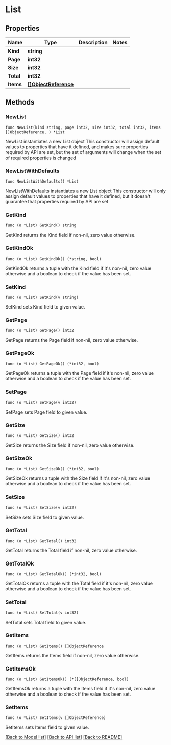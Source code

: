 # List

## Properties

Name | Type | Description | Notes
------------ | ------------- | ------------- | -------------
**Kind** | **string** |  | 
**Page** | **int32** |  | 
**Size** | **int32** |  | 
**Total** | **int32** |  | 
**Items** | [**[]ObjectReference**](ObjectReference.md) |  | 

## Methods

### NewList

`func NewList(kind string, page int32, size int32, total int32, items []ObjectReference, ) *List`

NewList instantiates a new List object
This constructor will assign default values to properties that have it defined,
and makes sure properties required by API are set, but the set of arguments
will change when the set of required properties is changed

### NewListWithDefaults

`func NewListWithDefaults() *List`

NewListWithDefaults instantiates a new List object
This constructor will only assign default values to properties that have it defined,
but it doesn't guarantee that properties required by API are set

### GetKind

`func (o *List) GetKind() string`

GetKind returns the Kind field if non-nil, zero value otherwise.

### GetKindOk

`func (o *List) GetKindOk() (*string, bool)`

GetKindOk returns a tuple with the Kind field if it's non-nil, zero value otherwise
and a boolean to check if the value has been set.

### SetKind

`func (o *List) SetKind(v string)`

SetKind sets Kind field to given value.


### GetPage

`func (o *List) GetPage() int32`

GetPage returns the Page field if non-nil, zero value otherwise.

### GetPageOk

`func (o *List) GetPageOk() (*int32, bool)`

GetPageOk returns a tuple with the Page field if it's non-nil, zero value otherwise
and a boolean to check if the value has been set.

### SetPage

`func (o *List) SetPage(v int32)`

SetPage sets Page field to given value.


### GetSize

`func (o *List) GetSize() int32`

GetSize returns the Size field if non-nil, zero value otherwise.

### GetSizeOk

`func (o *List) GetSizeOk() (*int32, bool)`

GetSizeOk returns a tuple with the Size field if it's non-nil, zero value otherwise
and a boolean to check if the value has been set.

### SetSize

`func (o *List) SetSize(v int32)`

SetSize sets Size field to given value.


### GetTotal

`func (o *List) GetTotal() int32`

GetTotal returns the Total field if non-nil, zero value otherwise.

### GetTotalOk

`func (o *List) GetTotalOk() (*int32, bool)`

GetTotalOk returns a tuple with the Total field if it's non-nil, zero value otherwise
and a boolean to check if the value has been set.

### SetTotal

`func (o *List) SetTotal(v int32)`

SetTotal sets Total field to given value.


### GetItems

`func (o *List) GetItems() []ObjectReference`

GetItems returns the Items field if non-nil, zero value otherwise.

### GetItemsOk

`func (o *List) GetItemsOk() (*[]ObjectReference, bool)`

GetItemsOk returns a tuple with the Items field if it's non-nil, zero value otherwise
and a boolean to check if the value has been set.

### SetItems

`func (o *List) SetItems(v []ObjectReference)`

SetItems sets Items field to given value.



[[Back to Model list]](../README.md#documentation-for-models) [[Back to API list]](../README.md#documentation-for-api-endpoints) [[Back to README]](../README.md)


